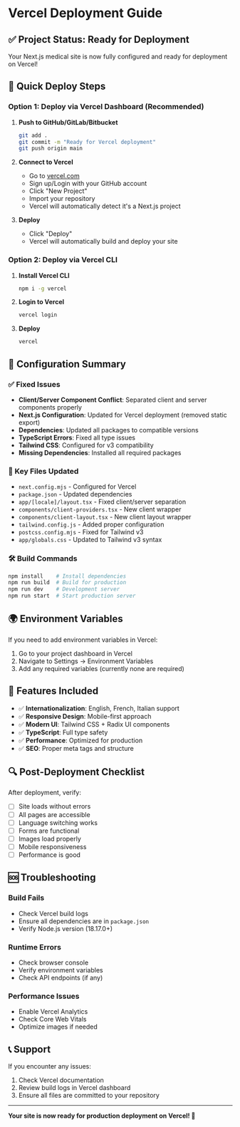 # Vercel Deployment Guide

## ✅ Project Status: Ready for Deployment

Your Next.js medical site is now fully configured and ready for deployment on Vercel!

## 🚀 Quick Deploy Steps

### Option 1: Deploy via Vercel Dashboard (Recommended)

1. **Push to GitHub/GitLab/Bitbucket**
   ```bash
   git add .
   git commit -m "Ready for Vercel deployment"
   git push origin main
   ```

2. **Connect to Vercel**
   - Go to [vercel.com](https://vercel.com)
   - Sign up/Login with your GitHub account
   - Click "New Project"
   - Import your repository
   - Vercel will automatically detect it's a Next.js project

3. **Deploy**
   - Click "Deploy"
   - Vercel will automatically build and deploy your site

### Option 2: Deploy via Vercel CLI

1. **Install Vercel CLI**
   ```bash
   npm i -g vercel
   ```

2. **Login to Vercel**
   ```bash
   vercel login
   ```

3. **Deploy**
   ```bash
   vercel
   ```

## 🔧 Configuration Summary

### ✅ Fixed Issues
- **Client/Server Component Conflict**: Separated client and server components properly
- **Next.js Configuration**: Updated for Vercel deployment (removed static export)
- **Dependencies**: Updated all packages to compatible versions
- **TypeScript Errors**: Fixed all type issues
- **Tailwind CSS**: Configured for v3 compatibility
- **Missing Dependencies**: Installed all required packages

### 📁 Key Files Updated
- `next.config.mjs` - Configured for Vercel
- `package.json` - Updated dependencies
- `app/[locale]/layout.tsx` - Fixed client/server separation
- `components/client-providers.tsx` - New client wrapper
- `components/client-layout.tsx` - New client layout wrapper
- `tailwind.config.js` - Added proper configuration
- `postcss.config.mjs` - Fixed for Tailwind v3
- `app/globals.css` - Updated to Tailwind v3 syntax

### 🛠️ Build Commands
```bash
npm install    # Install dependencies
npm run build  # Build for production
npm run dev    # Development server
npm run start  # Start production server
```

## 🌍 Environment Variables

If you need to add environment variables in Vercel:

1. Go to your project dashboard in Vercel
2. Navigate to Settings → Environment Variables
3. Add any required variables (currently none are required)

## 📱 Features Included

- ✅ **Internationalization**: English, French, Italian support
- ✅ **Responsive Design**: Mobile-first approach
- ✅ **Modern UI**: Tailwind CSS + Radix UI components
- ✅ **TypeScript**: Full type safety
- ✅ **Performance**: Optimized for production
- ✅ **SEO**: Proper meta tags and structure

## 🔍 Post-Deployment Checklist

After deployment, verify:

- [ ] Site loads without errors
- [ ] All pages are accessible
- [ ] Language switching works
- [ ] Forms are functional
- [ ] Images load properly
- [ ] Mobile responsiveness
- [ ] Performance is good

## 🆘 Troubleshooting

### Build Fails
- Check Vercel build logs
- Ensure all dependencies are in `package.json`
- Verify Node.js version (18.17.0+)

### Runtime Errors
- Check browser console
- Verify environment variables
- Check API endpoints (if any)

### Performance Issues
- Enable Vercel Analytics
- Check Core Web Vitals
- Optimize images if needed

## 📞 Support

If you encounter any issues:
1. Check Vercel documentation
2. Review build logs in Vercel dashboard
3. Ensure all files are committed to your repository

---

**Your site is now ready for production deployment on Vercel! 🎉**
